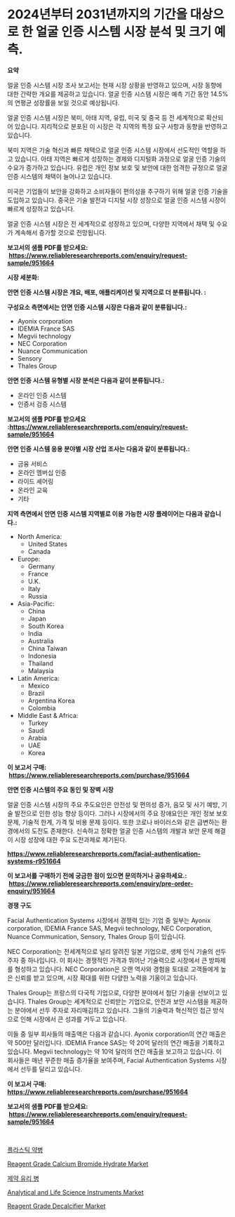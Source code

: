 <p><h1>2024년부터 2031년까지의 기간을 대상으로 한 얼굴 인증 시스템 시장 분석 및 크기 예측.</h1></p><p><strong>요약</strong></p>
<p><p>얼굴 인증 시스템 시장 조사 보고서는 현재 시장 상황을 반영하고 있으며, 시장 동향에 대한 간략한 개요를 제공하고 있습니다. 얼굴 인증 시스템 시장은 예측 기간 동안 14.5%의 연평균 성장률을 보일 것으로 예상됩니다.</p><p>얼굴 인증 시스템 시장은 북미, 아태 지역, 유럽, 미국 및 중국 등 전 세계적으로 확산되어 있습니다. 지리적으로 분포된 이 시장은 각 지역의 특정 요구 사항과 동향을 반영하고 있습니다.</p><p>북미 지역은 기술 혁신과 빠른 채택으로 얼굴 인증 시스템 시장에서 선도적인 역할을 하고 있습니다. 아태 지역은 빠르게 성장하는 경제와 디지털화 과정으로 얼굴 인증 기술의 수요가 증가하고 있습니다. 유럽은 개인 정보 보호 및 보안에 대한 엄격한 규정으로 얼굴 인증 시스템의 채택이 늘어나고 있습니다.</p><p>미국은 기업들이 보안을 강화하고 소비자들이 편의성을 추구하기 위해 얼굴 인증 기술을 도입하고 있습니다. 중국은 기술 발전과 디지털 시장 성장으로 얼굴 인증 시스템 시장이 빠르게 성장하고 있습니다.</p><p>얼굴 인증 시스템 시장은 전 세계적으로 성장하고 있으며, 다양한 지역에서 채택 및 수요가 계속해서 증가할 것으로 전망됩니다.</p></p>
<p><strong>보고서의 샘플 PDF를 받으세요: &nbsp;<a href="https://www.reliableresearchreports.com/enquiry/request-sample/951664">https://www.reliableresearchreports.com/enquiry/request-sample/951664</a></strong></p>
<p><strong>시장 세분화:</strong></p>
<p><strong> 안면 인증 시스템 시장은 개요, 배포, 애플리케이션 및 지역으로 더 분류됩니다. :</strong></p>
<p><strong>구성요소 측면에서는 안면 인증 시스템 시장은 다음과 같이 분류됩니다.:</strong></p>
<p><ul><li>Ayonix corporation</li><li>IDEMIA France SAS</li><li>Megvii technology</li><li>NEC Corporation</li><li>Nuance Communication</li><li>Sensory</li><li>Thales Group</li></ul></p>
<p><strong> 안면 인증 시스템 유형별 시장 분석은 다음과 같이 분류됩니다.:</strong></p>
<p><ul><li>온라인 인증 시스템</li><li>인증서 검증 시스템</li></ul></p>
<p><strong>보고서의 샘플 PDF를 받으세요 :<a href="https://www.reliableresearchreports.com/enquiry/request-sample/951664">https://www.reliableresearchreports.com/enquiry/request-sample/951664</a></strong></p>
<p><strong> 안면 인증 시스템 응용 분야별 시장 산업 조사는 다음과 같이 분류됩니다.:</strong></p>
<p><ul><li>금융 서비스</li><li>온라인 멤버십 인증</li><li>라이드 셰어링</li><li>온라인 교육</li><li>기타</li></ul></p>
<p><strong>지역 측면에서 안면 인증 시스템 지역별로 이용 가능한 시장 플레이어는 다음과 같습니다.:</strong></p>
<p><ul>
    <li>
        North America:
        <ul>
            <li>United States</li>
            <li>Canada</li>
        </ul>
    </li>
    <li>
        Europe:
        <ul>
            <li>Germany</li>
            <li>France</li>
            <li>U.K.</li>
            <li>Italy</li>
            <li>Russia</li>
        </ul>
    </li>
    <li>
        Asia-Pacific:
        <ul>
            <li>China</li>
            <li>Japan</li>
            <li>South Korea</li>
            <li>India</li>
            <li>Australia</li>
            <li>China Taiwan</li>
            <li>Indonesia</li>
            <li>Thailand</li>
            <li>Malaysia</li>
        </ul>
    </li>
    <li>
        Latin America:
        <ul>
            <li>Mexico</li>
            <li>Brazil</li>
            <li>Argentina Korea</li>
            <li>Colombia</li>
        </ul>
    </li>
    <li>
        Middle East & Africa:
        <ul>
            <li>Turkey</li>
            <li>Saudi</li>
            <li>Arabia</li>
            <li>UAE</li>
            <li>Korea</li>
        </ul>
    </li>
    </ul></p>
<p><strong>이 보고서 구매: &nbsp;<a href="https://www.reliableresearchreports.com/purchase/951664">https://www.reliableresearchreports.com/purchase/951664</a></strong></p>
<p><strong>안면 인증 시스템의 주요 동인 및 장벽 시장</strong></p>
<p><p>얼굴 인증 시스템 시장의 주요 주도요인은 안전성 및 편의성 증가, 음모 및 사기 예방, 기술 발전으로 인한 성능 향상 등이다. 그러나 시장에서의 주요 장애요인은 개인 정보 보호 문제, 기술적 한계, 가격 및 비용 문제 등이다. 또한 코로나 바이러스와 같은 급변하는 환경에서의 도전도 존재한다. 신속하고 정확한 얼굴 인증 시스템의 개발과 보안 문제 해결이 시장 성장에 대한 주요 도전과제로 제기된다.</p></p>
<p><strong><a href="https://www.reliableresearchreports.com/facial-authentication-systems-r951664">https://www.reliableresearchreports.com/facial-authentication-systems-r951664</a></strong></p>
<p><strong>이 보고서를 구매하기 전에 궁금한 점이 있으면 문의하거나 공유하세요.: &nbsp;<a href="https://www.reliableresearchreports.com/enquiry/pre-order-enquiry/951664">https://www.reliableresearchreports.com/enquiry/pre-order-enquiry/951664</a></strong></p>
<p><strong>경쟁 구도</strong></p>
<p><p>Facial Authentication Systems 시장에서 경쟁력 있는 기업 중 일부는 Ayonix corporation, IDEMIA France SAS, Megvii technology, NEC Corporation, Nuance Communication, Sensory, Thales Group 등이 있습니다. </p><p>NEC Corporation는 전세계적으로 널리 알려진 일본 기업으로, 생체 인식 기술의 선두주자 중 하나입니다. 이 회사는 경쟁적인 가격과 뛰어난 기술력으로 시장에서 큰 방파제를 형성하고 있습니다. NEC Corporation은 오랜 역사와 경험을 토대로 고객들에게 높은 신뢰를 받고 있으며, 시장 확대를 위한 다양한 노력을 기울이고 있습니다. </p><p>Thales Group는 프랑스의 다국적 기업으로, 다양한 분야에서 첨단 기술을 선보이고 있습니다. Thales Group는 세계적으로 신뢰받는 기업으로, 안전과 보안 시스템을 제공하는 분야에서 선두 주자로 자리매김하고 있습니다. 그들의 기술력과 혁신적인 접근 방식으로 인해 시장에서 큰 성과를 거두고 있습니다. </p><p>이들 중 일부 회사들의 매출액은 다음과 같습니다. Ayonix corporation의 연간 매출은 약 500만 달러입니다. IDEMIA France SAS는 약 20억 달러의 연간 매출을 기록하고 있습니다. Megvii technology는 약 10억 달러의 연간 매출을 보고하고 있습니다. 이 회사들은 매년 꾸준한 매출 증가율을 보여주며, Facial Authentication Systems 시장에서 선두를 달리고 있습니다.</p></p>
<p><strong>이 보고서 구매: &nbsp; <a href="https://www.reliableresearchreports.com/purchase/951664">https://www.reliableresearchreports.com/purchase/951664</a></strong></p>
<p><strong>보고서의 샘플 PDF를 받으세요: &nbsp;<a href="https://www.reliableresearchreports.com/enquiry/request-sample/951664">https://www.reliableresearchreports.com/enquiry/request-sample/951664</a></strong><strong></strong></p>
<p>&nbsp;</p>
<p><p><a href="https://github.com/JackieFauhey9089475/Market-Research-Report-List-1/blob/main/850738146410.md">플라스틱 약병</a></p><p><a href="https://github.com/julyju69/Market-Research-Report-List-3/blob/main/reagent-grade-calcium-bromide-hydrate-market.md">Reagent Grade Calcium Bromide Hydrate Market</a></p><p><a href="https://github.com/Howaoole34545/Market-Research-Report-List-1/blob/main/459056546409.md">제약 유리 병</a></p><p><a href="https://view.publitas.com/reportprime-1/analytical-and-life-science-instruments-market-share-evolution-and-market-growth-trends-2024-2031/">Analytical and Life Science Instruments Market</a></p><p><a href="https://github.com/nathandecarvalho/Market-Research-Report-List-3/blob/main/reagent-grade-decalcifier-market.md">Reagent Grade Decalcifier Market</a></p></p>